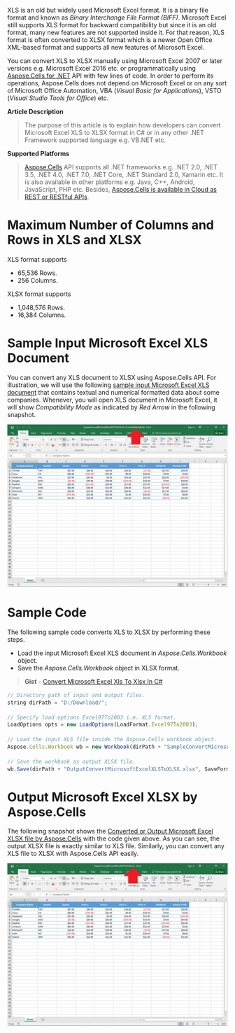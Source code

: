XLS is an old but widely used Microsoft Excel format. It is a binary file format and known as _Binary Interchange File Format (BIFF)_. Microsoft Excel still supports XLS format for backward compatibility but since it is an old format, many new features are not supported inside it. For that reason, XLS format is often converted to XLSX format which is a newer Open Office XML-based format and supports all new features of Microsoft Excel.

You can convert XLS to XLSX manually using Microsoft Excel 2007 or later versions e.g. Microsoft Excel 2016 etc. or programmatically using [Aspose.Cells for .NET](https://products.aspose.com/cells/net) API with few lines of code. In order to perform its operations, Aspose.Cells does not depend on Microsoft Excel or on any sort of Microsoft Office Automation, VBA (_Visual Basic for Applications_), VSTO (_Visual Studio Tools for Office_) etc.

**Article Description**

>The purpose of this article is to explain how developers can convert Microsoft Excel XLS to XLSX format in C# or in any other .NET Framework supported language e.g. VB.NET etc.

**Supported Platforms**

>[Aspose.Cells](https://products.aspose.com/cells/) API supports all .NET frameworks e.g. .NET 2.0, .NET 3.5, .NET 4.0, .NET 7.0, .NET Core, .NET Standard 2.0, Xamarin etc. It is also available in other platforms e.g. Java, C++, Android, JavaScript, PHP etc. Besides, [Aspose.Cells is available in Cloud as REST or RESTful APIs](https://products.aspose.cloud/cells).

# Maximum Number of Columns and Rows in XLS and XLSX

XLS format supports

* 65,536 Rows.
* 256 Columns.

XLSX format supports

* 1,048,576 Rows.
* 16,384 Columns.

# Sample Input Microsoft Excel XLS Document

You can convert any XLS document to XLSX using Aspose.Cells API. For illustration, we will use the following [sample input Microsoft Excel XLS document](https://github.com/AsposeCells/AsposeCells-Screenshots-and-Sample-Files/blob/master/Convert-Microsoft-Excel-XLS-to-XLSX/SampleConvertMicrosoftExcelXLSToXLSX.xls) that contains textual and numerical formatted data about some companies. Whenever, you will open XLS document in Microsoft Excel, it will show _Compatibility Mode_ as indicated by _Red Arrow_ in the following snapshot.

![Sample Microsoft Excel XLS document to be converted to XLSX format using Aspose.Cells API.](https://raw.githubusercontent.com/AsposeCells/AsposeCells-Screenshots-and-Sample-Files/master/Convert-Microsoft-Excel-XLS-to-XLSX/Input-Convert-XLS-to-XLSX-using-Aspose.Cells-API.png "Sample Microsoft Excel XLS document to be converted to XLSX format using Aspose.Cells API.")

# Sample Code

The following sample code converts XLS to XLSX by performing these steps.

* Load the input Microsoft Excel XLS document in _Aspose.Cells.Workbook_ object.
* Save the _Aspose.Cells.Workbook_ object in XLSX format.

>**Gist** - [Convert Microsoft Excel Xls To Xlsx In C#](https://gist.github.com/AsposeCells/46733b053f952d37b90d25498084c4d7)

```js
// Directory path of input and output files.
string dirPath = "D:/Download/";

// Specify load options Excel97To2003 i.e. XLS format. 
LoadOptions opts = new LoadOptions(LoadFormat.Excel97To2003);
            
// Load the input XLS file inside the Aspose.Cells workbook object.
Aspose.Cells.Workbook wb = new Workbook(dirPath + "SampleConvertMicrosoftExcelXLSToXLSX.xls", opts);

// Save the workbook as output XLSX file.
wb.Save(dirPath + "OutputConvertMicrosoftExcelXLSToXLSX.xlsx", SaveFormat.Xlsx);
```

# Output Microsoft Excel XLSX by Aspose.Cells

The following snapshot shows the [Converted or Output Microsoft Excel XLSX file by Aspose.Cells](https://github.com/AsposeCells/AsposeCells-Screenshots-and-Sample-Files/blob/master/Convert-Microsoft-Excel-XLS-to-XLSX/OutputConvertMicrosoftExcelXLSToXLSX.xlsx) with the code given above. As you can see, the output XLSX file is exactly similar to XLS file. Similarly, you can convert any XLS file to XLSX with Aspose.Cells API easily.

![Output - Convert XLS to XLSX using Aspose.Cells API.](https://raw.githubusercontent.com/AsposeCells/AsposeCells-Screenshots-and-Sample-Files/master/Convert-Microsoft-Excel-XLS-to-XLSX/Output-Convert-XLS-to-XLSX-using-Aspose.Cells-API.png "Output - Convert XLS to XLSX using Aspose.Cells API.")



